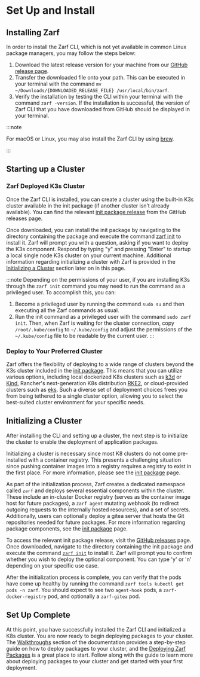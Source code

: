 # Set Up and Install

<!-- TODO: I @jperry am still confused about what the difference between this page the other install/setup sections should be.. -->
<!--       ex. The 'Getting Started' page has an 'Installing Zarf' section that I copied this from.. -->

## Installing Zarf

<!-- TODO: @JPERRY Look at how other tools/apps do their instillation instructions -->

In order to install the Zarf CLI, which is not yet available in common Linux package managers, you may follow the steps below:

1. Download the latest release version for your machine from our [GitHub release page](https://github.com/defenseunicorns/zarf/releases).
2. Transfer the downloaded file onto your path. This can be executed in your terminal with the command `mv ~/Downloads/{DOWNLOADED_RELEASE_FILE} /usr/local/bin/zarf`.
3. Verify the installation by testing the CLI within your terminal with the command `zarf -version`. If the installation is successful, the version of Zarf CLI that you have downloaded from GitHub should be displayed in your terminal.

:::note

For macOS or Linux, you may also install the Zarf CLI by using [brew](https://zarf.dev/install/).  

:::

## Starting up a Cluster

### Zarf Deployed K3s Cluster

<!-- TODO: Some duplicated information from the 'Common CLI Uses' page incoming... -->

Once the Zarf CLI is installed, you can create a cluster using the built-in K3s cluster available in the init package (if another cluster isn’t already available). You can find the relevant [init package release](https://github.com/defenseunicorns/zarf/releases) from the GitHub releases page.

Once downloaded, you can install the init package by navigating to the directory containing the package and execute the command [zarf init](../4-user-guide/1-the-zarf-cli/100-cli-commands/zarf_init.md) to install it. Zarf will prompt you with a question, asking if you want to deploy the K3s component. Respond by typing "y" and pressing "Enter" to startup a local single node K3s cluster on your current machine. Additional information regarding initializing a cluster with Zarf is provided in the [Initializing a Cluster](./0-set-up-and-install.md#initializing-) section later on in this page.

:::note
Depending on the permissions of your user, if you are installing K3s through the `zarf init` command you may need to run the command as a privileged user. To accomplish this, you can:

1. Become a privileged user by running the command `sudo su` and then executing all the Zarf commands as usual.
2. Run the init command as a privileged user with the command `sudo zarf init`. Then, when Zarf is waiting for the cluster connection, copy `/root/.kube/config` to `~/.kube/config` and adjust the permissions of the `~/.kube/config` file to be readable by the current user.
:::

### Deploy to Your Preferred Cluster

<!-- TODO: Link to a support matrix of k8 distros -->

Zarf offers the flexibility of deploying to a wide range of clusters beyond the K3s cluster included in the [init package](../4-user-guide/2-zarf-packages/3-the-zarf-init-package.md). This means that you can utilize various options, including local dockerized K8s clusters such as [k3d](https://k3d.io/v5.4.1/) or [Kind](https://kind.sigs.k8s.io/), Rancher's next-generation K8s distribution [RKE2](https://docs.rke2.io/), or cloud-provided clusters such as [eks](https://aws.amazon.com/eks/). Such a diverse set of deployment choices frees you from being tethered to a single cluster option, allowing you to select the best-suited cluster environment for your specific needs.

## Initializing a Cluster

<!-- TODO: Some duplicated information from the 'Common CLI Uses' page incoming... -->

After installing the CLI and setting up a cluster, the next step is to initialize the cluster to enable the deployment of application packages.

Initializing a cluster is necessary since most K8 clusters do not come pre-installed with a container registry. This presents a challenging situation since pushing container images into a registry requires a registry to exist in the first place. For more information, please see the [init package](./../4-user-guide/2-zarf-packages/3-the-zarf-init-package.md) page.

As part of the initialization process, Zarf creates a dedicated namespace called `zarf` and deploys several essential components within the cluster. These include an in-cluster Docker registry (serves as the container image host for future packages), a `zarf agent` mutating webhook (to redirect outgoing requests to the internally hosted resources), and a set of secrets. Additionally, users can optionally deploy a gitea server that hosts the Git repositories needed for future packages. For more information regarding package components, see the [init package](./../4-user-guide/2-zarf-packages/3-the-zarf-init-package.md) page.

To access the relevant init package release, visit the [GitHub releases](https://github.com/defenseunicorns/zarf/releases) page. Once downloaded, navigate to the directory containing the init package and execute the command [`zarf init`](../4-user-guide/1-the-zarf-cli/100-cli-commands/zarf_init.md) to install it. Zarf will prompt you to confirm whether you wish to deploy the optional component. You can type 'y' or 'n' depending on your specific use case.

After the initialization process is complete, you can verify that the pods have come up healthy by running the command `zarf tools kubectl get pods -n zarf`. You should expect to see two `agent-hook` pods, a `zarf-docker-registry` pod, and optionally a `zarf-gitea` pod.

## Set Up Complete

At this point, you have successfully installed the Zarf CLI and initialized a K8s cluster. You are now ready to begin deploying packages to your cluster. The [Walkthroughs](../13-walkthroughs/index.md) section of the documentation provides a step-by-step guide on how to deploy packages to your cluster, and the [Deploying Zarf Packages](../13-walkthroughs/2-deploying-zarf-packages.md) is a great place to start. Follow along with the guide to learn more about deploying packages to your cluster and get started with your first deployment.
